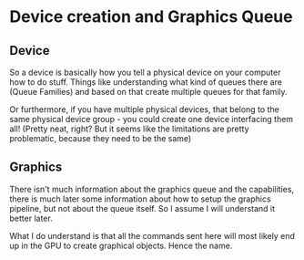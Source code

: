 # Device creation and Graphics Queue

## Device

So a device is basically how you tell a physical device on your computer how to do stuff. Things like understanding what kind
of queues there are (Queue Families) and based on that create multiple queues for that family.

Or furthermore, if you have multiple physical devices, that belong to the same physical device group - you could create one
device interfacing them all! (Pretty neat, right? But it seems like the limitations are pretty problematic, because they need
to be the same)

## Graphics

There isn't much information about the graphics queue and the capabilities, there is much later some information about
how to setup the graphics pipeline, but not about the queue itself. So I assume I will understand it better later.

What I do understand is that all the commands sent here will most likely end up in the GPU to create graphical objects.
Hence the name.